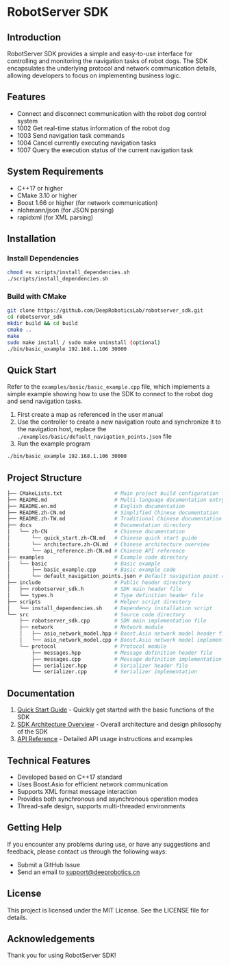 # RobotServer SDK

## Introduction

RobotServer SDK provides a simple and easy-to-use interface for controlling and monitoring the navigation tasks of robot dogs. The SDK encapsulates the underlying protocol and network communication details, allowing developers to focus on implementing business logic.

## Features

- Connect and disconnect communication with the robot dog control system
- 1002 Get real-time status information of the robot dog
- 1003 Send navigation task commands
- 1004 Cancel currently executing navigation tasks
- 1007 Query the execution status of the current navigation task

## System Requirements

- C++17 or higher
- CMake 3.10 or higher
- Boost 1.66 or higher (for network communication)
- nlohmann/json (for JSON parsing)
- rapidxml (for XML parsing)

## Installation

### Install Dependencies

```bash
chmod +x scripts/install_dependencies.sh
./scripts/install_dependencies.sh
```

### Build with CMake

```bash
git clone https://github.com/DeepRoboticsLab/robotserver_sdk.git
cd robotserver_sdk
mkdir build && cd build
cmake ..
make
sudo make install / sudo make uninstall (optional)
./bin/basic_example 192.168.1.106 30000
```

## Quick Start

Refer to the `examples/basic/basic_example.cpp` file, which implements a simple example showing how to use the SDK to connect to the robot dog and send navigation tasks.

1. First create a map as referenced in the user manual
2. Use the controller to create a new navigation route and synchronize it to the navigation host, replace the `./examples/basic/default_navigation_points.json` file
3. Run the example program

```bash
./bin/basic_example 192.168.1.106 30000
```

## Project Structure

```bash
├── CMakeLists.txt                 # Main project build configuration file
├── README.md                      # Multi-language documentation entry point
├── README.en.md                   # English documentation
├── README.zh-CN.md                # Simplified Chinese documentation
├── README.zh-TW.md                # Traditional Chinese documentation
├── docs                           # Documentation directory
│   └── zh-CN                      # Chinese documentation
│       └── quick_start.zh-CN.md   # Chinese quick start guide
│       └── architecture.zh-CN.md  # Chinese architecture overview
│       └── api_reference.zh-CN.md # Chinese API reference
├── examples                       # Example code directory
│   └── basic                      # Basic example
│       ├── basic_example.cpp      # Basic example code
│       └── default_navigation_points.json # Default navigation point configuration
├── include                        # Public header directory
│   ├── robotserver_sdk.h          # SDK main header file
│   └── types.h                    # Type definition header file
├── scripts                        # Helper script directory
│   └── install_dependencies.sh    # Dependency installation script
└── src                            # Source code directory
    ├── robotserver_sdk.cpp        # SDK main implementation file
    ├── network                    # Network module
    │   ├── asio_network_model.hpp # Boost.Asio network model header file
    │   └── asio_network_model.cpp # Boost.Asio network model implementation
    └── protocol                   # Protocol module
        ├── messages.hpp           # Message definition header file
        ├── messages.cpp           # Message definition implementation
        ├── serializer.hpp         # Serializer header file
        └── serializer.cpp         # Serializer implementation
```

## Documentation

1. [Quick Start Guide](docs/en/quick_start.en.md) - Quickly get started with the basic functions of the SDK
2. [SDK Architecture Overview](docs/en/architecture.en.md) - Overall architecture and design philosophy of the SDK
3. [API Reference](docs/en/api_reference.en.md) - Detailed API usage instructions and examples

## Technical Features

- Developed based on C++17 standard
- Uses Boost.Asio for efficient network communication
- Supports XML format message interaction
- Provides both synchronous and asynchronous operation modes
- Thread-safe design, supports multi-threaded environments

## Getting Help

If you encounter any problems during use, or have any suggestions and feedback, please contact us through the following ways:

- Submit a GitHub Issue
- Send an email to support@deeprobotics.cn

## License

This project is licensed under the MIT License. See the LICENSE file for details.

## Acknowledgements

Thank you for using RobotServer SDK!
